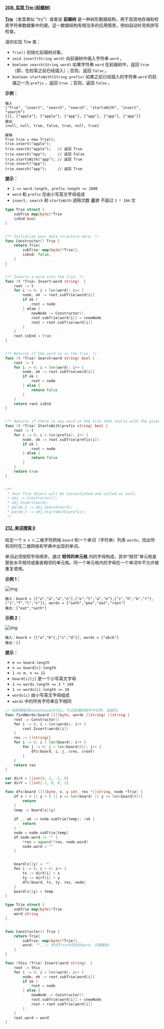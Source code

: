 #### [208. 实现 Trie (前缀树)](https://leetcode-cn.com/problems/implement-trie-prefix-tree/)

**[Trie](https://baike.baidu.com/item/字典树/9825209?fr=aladdin)**（发音类似 "try"）或者说 **前缀树** 是一种树形数据结构，用于高效地存储和检索字符串数据集中的键。这一数据结构有相当多的应用情景，例如自动补完和拼写检查。

请你实现 Trie 类：

- `Trie()` 初始化前缀树对象。
- `void insert(String word)` 向前缀树中插入字符串 `word` 。
- `boolean search(String word)` 如果字符串 `word` 在前缀树中，返回 `true`（即，在检索之前已经插入）；否则，返回 `false` 。
- `boolean startsWith(String prefix)` 如果之前已经插入的字符串 `word` 的前缀之一为 `prefix` ，返回 `true` ；否则，返回 `false` 。

**示例：**

```
输入
["Trie", "insert", "search", "search", "startsWith", "insert", "search"]
[[], ["apple"], ["apple"], ["app"], ["app"], ["app"], ["app"]]
输出
[null, null, true, false, true, null, true]

解释
Trie trie = new Trie();
trie.insert("apple");
trie.search("apple");   // 返回 True
trie.search("app");     // 返回 False
trie.startsWith("app"); // 返回 True
trie.insert("app");
trie.search("app");     // 返回 True
```

**提示：**

- `1 <= word.length, prefix.length <= 2000`
- `word` 和 `prefix` 仅由小写英文字母组成
- `insert`、`search` 和 `startsWith` 调用次数 **总计** 不超过 `3 * 104` 次

```go
type Trie struct {
    subTrie map[byte]*Trie
    isEnd bool
}


/** Initialize your data structure here. */
func Constructor() Trie {
    return Trie{
        subTrie: map[byte]*Trie{},
        isEnd: false,
    }
}


/** Inserts a word into the trie. */
func (t *Trie) Insert(word string)  {
	root := t
	for i := 0; i < len(word); i++ {
		node, ok := root.subTrie[word[i]]
		if ok {
			root = node
		} else {
			newNode := Constructor()
			root.subTrie[word[i]] = &newNode
			root = root.subTrie[word[i]]
		}
	}
	root.isEnd = true
}


/** Returns if the word is in the trie. */
func (t *Trie) Search(word string) bool {
    root := t
    for i := 0; i < len(word); i++ {
        node, ok := root.subTrie[word[i]]
        if ok {
            root = node
        } else {
            return false
        }
    }
    return root.isEnd
}


/** Returns if there is any word in the trie that starts with the given prefix. */
func (t *Trie) StartsWith(prefix string) bool {
    root := t
    for i := 0; i < len(prefix); i++ {
        node, ok := root.subTrie[prefix[i]]
        if ok {
            root = node
        } else {
            return false
        }
    }
    return true
}


/**
 * Your Trie object will be instantiated and called as such:
 * obj := Constructor();
 * obj.Insert(word);
 * param_2 := obj.Search(word);
 * param_3 := obj.StartsWith(prefix);
 */
```

#### [212. 单词搜索 II](https://leetcode-cn.com/problems/word-search-ii/)

给定一个 `m x n` 二维字符网格 `board` 和一个单词（字符串）列表 `words`，找出所有同时在二维网格和字典中出现的单词。

单词必须按照字母顺序，通过 **相邻的单元格** 内的字母构成，其中“相邻”单元格是那些水平相邻或垂直相邻的单元格。同一个单元格内的字母在一个单词中不允许被重复使用。

**示例 1：**

![img](https://assets.leetcode.com/uploads/2020/11/07/search1.jpg)

```
输入：board = [["o","a","a","n"],["e","t","a","e"],["i","h","k","r"],["i","f","l","v"]], words = ["oath","pea","eat","rain"]
输出：["eat","oath"]
```

**示例 2：**

![img](https://assets.leetcode.com/uploads/2020/11/07/search2.jpg)

```
输入：board = [["a","b"],["c","d"]], words = ["abcb"]
输出：[]
```

**提示：**

- `m == board.length`
- `n == board[i].length`
- `1 <= m, n <= 12`
- `board[i][j]` 是一个小写英文字母
- `1 <= words.length <= 3 * 104`
- `1 <= words[i].length <= 10`
- `words[i]` 由小写英文字母组成
- `words` 中的所有字符串互不相同

```go
// 按照模板写UnionFound也可以，不过回溯的条件不好弄，会超时。
func findWords(board [][]byte, words []string) []string {
	root := Constructor()
	for i := 0; i < len(words); i++ {
		root.Insert(words[i])
	}
	res := []string{}
	for i := 0; i < len(board); i++ {
		for j := 0; j < len(board[0]); j++ {
			dfs(board, i, j, &res, &root)
		}
	}
	return res
}

var dirX = []int{0, 1, -1, 0}
var dirY = []int{-1, 0, 0, 1}

func dfs(board [][]byte, x, y int, res *[]string, node *Trie) {
	if x < 0 || y < 0 || x >= len(board) || y >= len(board[0]){
		return
	}
	temp := board[x][y]
	
	if _, ok := node.subTrie[temp]; !ok {
		return
	}
	node = node.subTrie[temp]
	if node.word != "" {
		*res = append(*res, node.word)
		node.word = ""
	}


	board[x][y] = '*'
	for i := 0; i < 4; i++ {
		tx := dirX[i] + x
		ty := dirY[i] + y
		dfs(board, tx, ty, res, node)
	}
	board[x][y] = temp
}

type Trie struct {
	subTrie map[byte]*Trie
	word string
}


func Constructor() Trie {
	return Trie{
		subTrie: map[byte]*Trie{},
		word: "", // 标识Trie中存在的word，方便删除。
	}
}

func (this *Trie) Insert(word string)  {
	root := this
	for i := 0; i < len(word); i++ {
		node, ok := root.subTrie[word[i]]
		if ok {
			root = node
		} else {
			newNode := Constructor()
			root.subTrie[word[i]] = &newNode
			root = root.subTrie[word[i]]
		}
	}
	root.word = word
}

```





